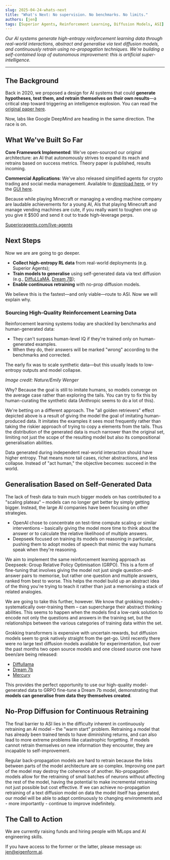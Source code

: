 ```yaml
---
slug: 2025-04-24-whats-next
title: "What's Next: No supervision. No benchmarks. No limits."
authors: [jen]
tags: [Superior Agents, Reinforcement Learning, Diffusion Models, ASI]
---
```

*Our AI systems generate high-entropy reinforcement learning data through real-world interactions, abstract and generalise via text diffusion models, and continuously retrain using no-propagation techniques. We're building a self-contained loop of autonomous improvement: this is artificial super-intelligence.*

---

<!-- truncate -->

## The Background

Back in 2020, we proposed a design for AI systems that could **generate hypotheses, test them, and retrain themselves on their own results**—a critical step toward triggering an intelligence explosion. You can read the [original paper here](#link-needed-original-paper).

Now, labs like Google DeepMind are heading in the same direction. The race is on.

## What We've Built So Far

**Core Framework Implemented**: We've open-sourced our original architecture: an AI that autonomously strives to expand its reach and retrains based on success metrics. Theory paper is published, results incoming.

**Commercial Applications**: We've also released simplified agents for crypto trading and social media management. Available to [download here](#link-needed-download), or try the [GUI here](#link-needed-gui).

Because while playing Minecraft or managing a vending machine company are laudable achievements for a young AI, AIs that playing Minecraft and manage vending machines are cute, if you really want to toughen one up you give it $500 and send it out to trade high-leverage perps.

[Superioragents.com/live-agents](https://superioragents.com/live-agents)

## Next Steps

Now we are are going to go deeper.

*   **Collect high-entropy RL data** from real-world deployments (e.g. Superior Agents);
*   **Train models to generalise** using self-generated data via text diffusion (e.g., [DiffuLLaMA](#link-needed-diffullama), [Dream 7B](#link-needed-dream7b));
*   **Enable continuous retraining** with no-prop diffusion models.

We believe this is the fastest—and only viable—route to ASI. Now we will explain why.

### Sourcing High-Quality Reinforcement Learning Data

Reinforcement learning systems today are shackled by benchmarks and human-generated data:

*   They can't surpass human-level IQ if they're trained only on human-generated examples.
*   When they do, their answers will be marked "wrong" according to the benchmarks and corrected.

The early fix was to scale synthetic data—but this usually leads to low-entropy outputs and model collapse.

*Image credit: Nature/Emily Wenger*

Why? Because the goal is still to imitate humans, so models converge on the average case rather than exploring the tails. You can try to fix this by human-curating the synthetic data (Anthropic seems to do a lot of this).

We're betting on a different approach. The "all golden retrievers" effect depicted above is a result of giving the model the goal of imitating human-produced data. It imitates the examples it sees most frequently rather than taking the riskier approach of trying to copy a elements from the tails. Thus the distribution of the generated data is much narrower than the original set, limiting not just the scope of the resulting model but also its compositional generalisation abilities.

Data generated during independent real-world interaction should have higher entropy. That means more tail cases, richer abstractions, and less collapse. Instead of "act human," the objective becomes: succeed in the world.

## Generalisation Based on Self-Generated Data

The lack of fresh data to train much bigger models on has contributed to a "scaling plateau" – models can no longer get better by simply getting bigger. Instead, the large AI companies have been focusing on other strategies.

*   OpenAI chose to concentrate on test-time compute scaling or similar interventions – basically giving the model more time to think about the answer or to calculate the relative likelihood of multiple answers.
*   Deepseek focused on training its models on reasoning in particular, pushing them to adopt modes of speech that mimic the way humans speak when they're reasoning.

We aim to implement the same reinforcement learning approach as Deepseek: Group Relative Policy Optimisation (GRPO). This is a form of fine-tuning that involves giving the model not just single question-and-answer pairs to memorise, but rather one question and multiple answers, ranked from best to worse. This helps the model build up an abstract idea of the thing you're trying to teach it rather than just a memorising a stack of related analogies.

We are going to take this further, however. We know that grokking models - systematically over-training them – can supercharge their abstract thinking abilities. This seems to happen when the models find a low-rank solution to encode not only the questions and answers in the training set, but the relationships between the various categories of training data within the set.

Grokking transformers is expensive with uncertain rewards, but diffusion models seem to grok natively straight from the get-go. Until recently there were no large text diffusion models available for experimentation, but over the past months two open source models and one closed source one have been/are being released:

*   [Diffullama](#link-needed-diffullama-again)
*   [Dream 7b](#link-needed-dream7b-again)
*   [Mercury](#link-needed-mercury)

This provides the perfect opportunity to use our high-quality model-generated data to GRPO fine-tune a Dream 7b model, demonstrating that **models can generalise from data they themselves created**.

## No-Prop Diffusion for Continuous Retraining

The final barrier to ASI lies in the difficulty inherent in continuously retraining an AI model – the "warm start" problem. Retraining a model that has already been trained tends to have diminishing returns, and can also lead to more extreme problems like catastrophic forgetting. If models cannot retrain themselves on new information they encounter, they are incapable to self-improvement.

Regular back-propagation models are hard to retrain because the links between parts of the model architecture are so complex. Improving one part of the model may destroy the coherence of another. No-propagation models allow for the retraining of small batches of neurons without affecting the rest of the model, having the potential to make incremental retraining not just possible but cost effective. If we can achieve no-propagation retraining of a text diffusion model on data the model itself has generated, our model will be able to adapt continuously to changing environments and - more importantly - continue to improve indefinitely.

## The Call to Action

We are currently raising funds and hiring people with MLops and AI engineering skills.

If you have access to the former or the latter, please message us: [jen@eigenform.ai](mailto:jen@eigenform.ai). 